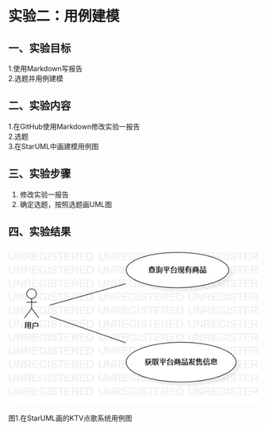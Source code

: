 # 实验二：用例建模

## 一、实验目标

1.使用Markdown写报告  
2.选题并用例建模

## 二、实验内容

1.在GitHub使用Markdown修改实验一报告  
2.选题  
3.在StarUML中画建模用例图  

## 三、实验步骤

1. 修改实验一报告
2. 确定选题，按照选题画UML图

## 四、实验结果

![第一个用例图](./model02.jpg)

图1.在StarUML画的KTV点歌系统用例图
